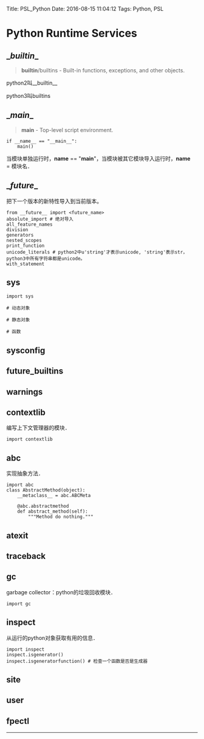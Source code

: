 Title: PSL_Python
Date: 2016-08-15 11:04:12
Tags: Python, PSL



# Python Runtime Services

## \__builtin__

> __builtin__/builtins - Built-in functions, exceptions, and other objects.

python2叫\_\_builtin\_\_

python3叫builtins

## \__main__

> __main__ - Top-level script environment.

    if __name__ == "__main__":
        main()

当模块单独运行时，__name__ == "__main__"，当模块被其它模块导入运行时，__name__　= 模块名．

## \__future__

把下一个版本的新特性导入到当前版本。

    from __future__ import <future_name>
    absolute_import # 绝对导入
    all_feature_names
    division
    generators
    nested_scopes
    print_function
    unicode_literals # python2中u'string'才表示unicode, 'string'表示str，python3中所有字符串都是unicode。
    with_statement

## sys

    import sys

    # 动态对象

    # 静态对象

    # 函数

## sysconfig

## future_builtins

## warnings

## contextlib

编写上下文管理器的模块．

    import contextlib

## abc

实现抽象方法．

    import abc
    class AbstractMethod(object):
        __metaclass__ = abc.ABCMeta

        @abc.abstractmethod
        def abstract_method(self):
            """Method do nothing."""

## atexit

## traceback

## gc

garbage collector：python的垃圾回收模块．

    import gc

## inspect

从运行的python对象获取有用的信息．

    import inspect
    inspect.isgenerator()
    inspect.isgeneratorfunction() # 检查一个函数是否是生成器

## site

## user

## fpectl

***
